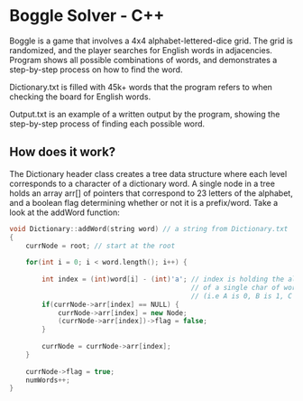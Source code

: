 # Boggle Solver - C++
Boggle is a game that involves a 4x4 alphabet-lettered-dice grid. The grid is randomized, and the player searches for English words in adjacencies. Program shows all possible combinations of words, and demonstrates a step-by-step process on how to find the word.

Dictionary.txt is filled with 45k+ words that the program refers to when checking the board for English words.

Output.txt is an example of a written output by the program, showing the step-by-step process of finding each possible word.

## How does it work?
The Dictionary header class creates a tree data structure where each level corresponds to a character of a dictionary word. A single node in a tree holds an array arr[] of pointers that correspond to 23 letters of the alphabet, and a boolean flag determining whether or not it is a prefix/word. Take a look at the addWord function:
```C++
void Dictionary::addWord(string word) // a string from Dictionary.txt
{
    currNode = root; // start at the root
    
    for(int i = 0; i < word.length(); i++) {
        
        int index = (int)word[i] - (int)'a'; // index is holding the alphabetical position
                                             // of a single char of word 
                                             // (i.e A is 0, B is 1, C is 2, so forth)   
        if(currNode->arr[index] == NULL) {  
            currNode->arr[index] = new Node; 
            (currNode->arr[index])->flag = false;
        }
        
        currNode = currNode->arr[index];
    }
    
    currNode->flag = true;
    numWords++;
}
```


